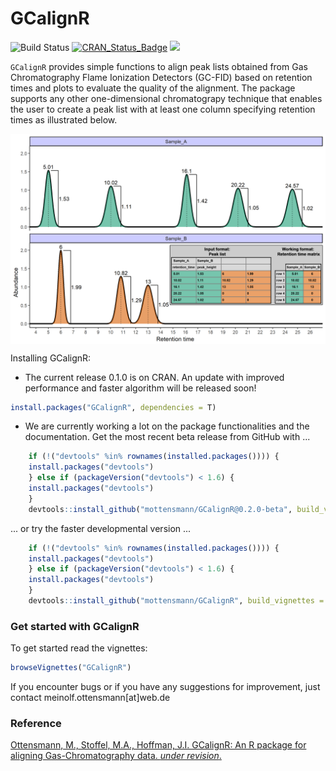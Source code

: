 
GCalignR
========

![Build Status](https://travis-ci.org/mottensmann/GCalignR.svg?branch=master) [![CRAN\_Status\_Badge](http://www.r-pkg.org/badges/version/GCalignR)](https://cran.r-project.org/package=GCalignR) [![](http://cranlogs.r-pkg.org/badges/grand-total/GCalignR)](https://cran.r-project.org/package=GCalignR)

`GCalignR` provides simple functions to align peak lists obtained from Gas Chromatography Flame Ionization Detectors (GC-FID) based on retention times and plots to evaluate the quality of the alignment. The package supports any other one-dimensional chromatograpy technique that enables the user to create a peak list with at least one column specifying retention times as illustrated below.

<img src="vignettes/Two_Chromas_Peak_List.png" width="864" style="display: block; margin: auto;" />

Installing GCalignR:

-   The current release 0.1.0 is on CRAN. An update with improved performance and faster algorithm will be released soon!

``` r
install.packages("GCalignR", dependencies = T)
```

-   We are currently working a lot on the package functionalities and the documentation. Get the most recent beta release from GitHub with ...

``` r
    if (!("devtools" %in% rownames(installed.packages()))) { 
    install.packages("devtools")
    } else if (packageVersion("devtools") < 1.6) {
    install.packages("devtools")
    }
    devtools::install_github("mottensmann/GCalignR@0.2.0-beta", build_vignettes = TRUE)
```

... or try the faster developmental version ...

``` r
    if (!("devtools" %in% rownames(installed.packages()))) { 
    install.packages("devtools")
    } else if (packageVersion("devtools") < 1.6) {
    install.packages("devtools")
    }
    devtools::install_github("mottensmann/GCalignR", build_vignettes = TRUE)
```

### Get started with GCalignR

To get started read the vignettes:

``` r
browseVignettes("GCalignR")
```

If you encounter bugs or if you have any suggestions for improvement, just contact meinolf.ottensmann\[at\]web.de

### Reference

[Ottensmann, M., Stoffel, M.A., Hoffman, J.I. GCalignR: An R package for aligning Gas-Chromatography data. *under revision*.](https://doi.org/10.1101/110494)
